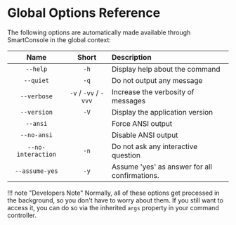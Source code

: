 <h1>Global Options Reference</h1>

The following options are automatically made available through SmartConsole in the global context:

| Name | Short | Description |
|:----:|:-----:|:------------|
| `--help` | `-h` | Display help about the command |
| `--quiet` | `-q` | Do not output any message |
| `--verbose` | `-v` / `-vv` / `-vvv` | Increase the verbosity of messages |
| `--version` | `-V` | Display the application version |
| `--ansi` |  | Force ANSI output |
| `--no-ansi` |  | Disable ANSI output |
| `--no-interaction` | `-n` | Do not ask any interactive question |
| `--assume-yes` | `-y` | Assume 'yes' as answer for all confirmations. |

!!! note "Developers Note"
    Normally, all of these options get processed in the background, so you don't have to worry about them.
    If you still want to access it, you can do so via the inherited `args` property in your command controller.